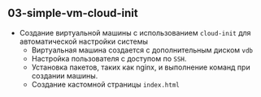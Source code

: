 ## **03-simple-vm-cloud-init**

- Создание виртуальной машины с использованием `cloud-init` для автоматической настройки системы
  - Виртуальная машина создается с дополнительным диском `vdb`
  - Настройка пользователя с доступом по `SSH`.
  - Установка пакетов, таких как nginx, и выполнение команд при создании машины.
  - Создание кастомной страницы `index.html`
  